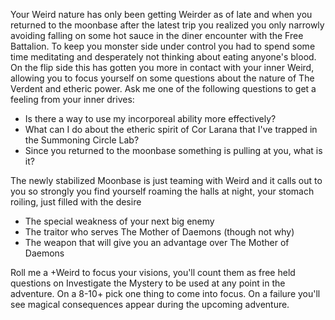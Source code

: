 Your Weird nature has only been getting Weirder as of late and when you returned to the moonbase after the latest trip you realized you only narrowly avoiding falling on some hot sauce in the diner encounter with the Free Battalion. To keep you monster side under control you had to spend some time meditating and desperately not thinking about eating anyone's blood. On the flip side this has gotten you more in contact with your inner Weird, allowing you to focus yourself on some questions about the nature of The Verdent and etheric power. Ask me one of the following questions to get a feeling from your inner drives:

- Is there a way to use my incorporeal ability more effectively? 
- What can I do about the etheric spirit of Cor Larana that I've trapped in the Summoning Circle Lab?
- Since you returned to the moonbase something is pulling at you, what is it? 

The newly stabilized Moonbase is just teaming with Weird and it calls out to you so strongly you find yourself roaming the halls at night, your stomach roiling, just filled with the desire 

- The special weakness of your next big enemy
- The traitor who serves The Mother of Daemons (though not why)
- The weapon that will give you an advantage over The Mother of Daemons

Roll me a +Weird to focus your visions, you'll count them as free held questions on Investigate the Mystery to be used at any point in the adventure. On a 8-10+ pick one thing to come into focus. On a failure you'll see magical consequences appear during the upcoming adventure. 